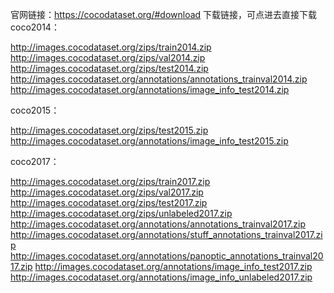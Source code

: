官网链接：https://cocodataset.org/#download
下载链接，可点进去直接下载
coco2014：

  http://images.cocodataset.org/zips/train2014.zip
  http://images.cocodataset.org/zips/val2014.zip
  http://images.cocodataset.org/zips/test2014.zip
  http://images.cocodataset.org/annotations/annotations_trainval2014.zip
  http://images.cocodataset.org/annotations/image_info_test2014.zip
  
coco2015：

  http://images.cocodataset.org/zips/test2015.zip
  http://images.cocodataset.org/annotations/image_info_test2015.zip
  
coco2017：

  http://images.cocodataset.org/zips/train2017.zip
  http://images.cocodataset.org/zips/val2017.zip
  http://images.cocodataset.org/zips/test2017.zip
  http://images.cocodataset.org/zips/unlabeled2017.zip
  http://images.cocodataset.org/annotations/annotations_trainval2017.zip
  http://images.cocodataset.org/annotations/stuff_annotations_trainval2017.zip
  http://images.cocodataset.org/annotations/panoptic_annotations_trainval2017.zip
  http://images.cocodataset.org/annotations/image_info_test2017.zip
  http://images.cocodataset.org/annotations/image_info_unlabeled2017.zip
